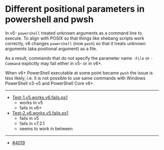 # Different positional parameters in powershell and pwsh

In v5- `powershell` treated unknown arguments as a command line to execute.
To align with POSIX so that things like shebang scripts work correctly, v6
changes `powershell` (now `pwsh`) so that it treats unknown arguments (aka
positional argument) as a file.

As a result, commands that do not specify the parameter name `-File` or
`-Command` explicitly may fail either in v5- or in v6+.

When v6+ PowerShell executable at some point became `pwsh` the issue is less
likely, i.e. it is not possible to use same commands with Windows PowerShell
v3-v5 and PowerShell Core v6+.

---

- [Test-1.v5.works.v6.fails.ps1](Test-1.v5.works.v6.fails.ps1)
    - works in v5
    - fails in v6+
- [Test-2.v6.works.v5.fails.ps1](Test-2.v6.works.v5.fails.ps1)
    - fails in v5
    - fails in v7.2.1
    - seems to work in between

---

- [#4019](https://github.com/PowerShell/PowerShell/pull/4019)
